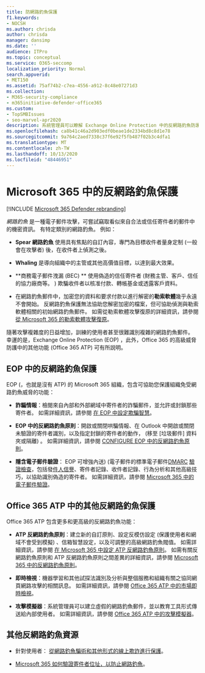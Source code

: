 ```yaml
---
title: 防網路釣魚保護
f1.keywords:
- NOCSH
ms.author: chrisda
author: chrisda
manager: dansimp
ms.date: ''
audience: ITPro
ms.topic: conceptual
ms.service: O365-seccomp
localization_priority: Normal
search.appverid:
- MET150
ms.assetid: 75af74b2-c7ea-4556-a912-8c48e07271d3
ms.collection:
- M365-security-compliance
- m365initiative-defender-office365
ms.custom:
- TopSMBIssues
- seo-marvel-apr2020
description: 系統管理員可以瞭解 Exchange Online Protection 中的反網路釣魚防護功能 (EOP) 和 Office 365 Advanced 威脅防護 (Office 365 ATP) 。
ms.openlocfilehash: ca8b41c46a2d903edf0beae1de2334bd8c8d1e78
ms.sourcegitcommit: 9a764c2aed7338c37f6e92f5fb487f02b3c4dfa1
ms.translationtype: MT
ms.contentlocale: zh-TW
ms.lasthandoff: 10/13/2020
ms.locfileid: "48446951"
---
```

# <a name="anti-phishing-protection-in-microsoft-365"></a>Microsoft 365 中的反網路釣魚保護

[!INCLUDE [Microsoft 365 Defender rebranding](../includes/microsoft-defender-for-office.md)]


*網路釣魚* 是一種電子郵件攻擊，可嘗試竊取看似來自合法或信任寄件者的郵件中的機密資訊。 有特定類別的網路釣魚。 例如：

- **Spear 網路釣魚** 使用具有焦點的自訂內容，專門為目標收件者量身定制 (一般會在攻擊者) 後，在收件者上偵測之後。

- **Whaling** 是導向組織中的主管或其他高價值目標，以達到最大效果。

- **商務電子郵件洩漏 (BEC) ** 使用偽造的信任寄件者 (財務主管、客戶、信任的協力廠商等。 ) 欺騙收件者以核准付款、轉帳基金或透露客戶資料。

- 在網路釣魚郵件中，加密您的資料和要求付款以進行解密的**勒索軟體**幾乎永遠不會開始。 反網路釣魚保護無法協助您解密加密的檔案，但可協助偵測與勒索軟體相關的初始網路釣魚郵件。 如需從勒索軟體攻擊復原的詳細資訊，請參閱 [從 Microsoft 365 的勒索軟體攻擊復原](recover-from-ransomware.md)。

隨著攻擊複雜度的日益增加，訓練的使用者甚至很難識別複雜的網路釣魚郵件。 幸運的是，Exchange Online Protection (EOP) ，此外，Office 365 的高級威脅防護中的其他功能 (Office 365 ATP) 可有所説明。

## <a name="anti-phishing-protection-in-eop"></a>EOP 中的反網路釣魚保護

EOP (，也就是沒有 ATP) 的 Microsoft 365 組織，包含可協助您保護組織免受網路釣魚威脅的功能：

- **詐騙情報**：檢閱來自內部和外部網域中寄件者的詐騙郵件，並允許或封鎖那些寄件者。 如需詳細資訊，請參閱 [在 EOP 中設定欺騙智慧](learn-about-spoof-intelligence.md)。

- **EOP 中的反網路釣魚原則**：開啟或關閉哄騙情報、在 Outlook 中開啟或關閉未驗證的寄件者識別，以及指定封鎖的寄件者的動作， (移至 [垃圾郵件] 資料夾或隔離) 。 如需詳細資訊，請參閱 [CONFIGURE EOP 中的反網路釣魚原則](configure-anti-phishing-policies-eop.md)。

- **隱含電子郵件驗證**： EOP 可增強內送)  (電子郵件的標準電子郵件[DMARC](use-dmarc-to-validate-email.md) [驗證檢查](set-up-spf-in-office-365-to-help-prevent-spoofing.md)，包括發[件人信譽](use-dkim-to-validate-outbound-email.md)、寄件者記錄、收件者記錄、行為分析和其他高級技巧，以協助識別偽造的寄件者。 如需詳細資訊，請參閱 [Microsoft 365 中的電子郵件驗證](email-validation-and-authentication.md)。

## <a name="additional-anti-phishing-protection-in-office-365-atp"></a>Office 365 ATP 中的其他反網路釣魚保護

Office 365 ATP 包含更多和更高級的反網路釣魚功能：

- **ATP 反網路釣魚原則**：建立新的自訂原則、設定反模仿設定 (保護使用者和網域不會受到模擬) 、信箱智慧設定，以及可調整的高級網路釣魚閥值。 如需詳細資訊，請參閱 [在 Microsoft 365 中設定 ATP 反網路釣魚原則](configure-atp-anti-phishing-policies.md)。 如需有關反網路釣魚原則和 ATP 反網路釣魚原則之間差異的詳細資訊，請參閱 [Microsoft 365 中的反網路釣魚原則](set-up-anti-phishing-policies.md)。

- **即時檢視**：機器學習和其他試探法識別及分析與整個服務和組織有關之協同網頁網路攻擊的相關訊息。 如需詳細資訊，請參閱 [Office 365 ATP 中的市場即時檢視](campaigns.md)。

- **攻擊模擬器**：系統管理員可以建立虛假的網路釣魚郵件，並以教育工具形式傳送給內部使用者。 如需詳細資訊，請參閱 [Office 365 ATP 中的攻擊模擬器](attack-simulator.md)。

## <a name="other-anti-phishing-resources"></a>其他反網路釣魚資源

- 針對使用者： [從網路釣魚騙術和其他形式的線上欺詐進行保護](https://support.microsoft.com/office/be0de46a-29cd-4c59-aaaf-136cf177d593)。

- [Microsoft 365 如何驗證寄件者位址，以防止網路釣魚](how-office-365-validates-the-from-address.md)。
